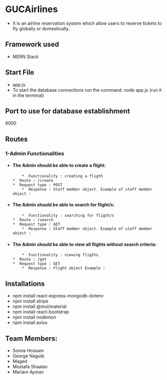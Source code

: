 # GUCAirlines
* It is an airline reservation system which allow users to reserve tickets to fly globally or domestically.



## Framework used
* MERN Stack



## Start File
* app.js
* To start the database connections run the command: node app.js (run it in the terminal)



## Port to use for database establishment 
 8000
 
 ## Routes
 
 ### 1-Admin Functionalities
  * #### The Admin should be able to create a flight:


            *  Functionality : creating a fligth
	    *  Route : /create
	    *  Request type : POST
            *  Response : Staff member object. Example of staff member object : 


  * #### The Admin should be able to search for flight/s:


            *  Functionality : searching for fligth/s
	    *  Route : /search
	    *  Request type : GET
            *  Response : Staff member object. Example of staff member object : 

  * #### The Admin should be able to view all flights without search criteria:


            *  Functionality : viewing fligths
	    *  Route : /get
	    *  Request type : GET
            *  Response : Flight object Example : 
           	
       
   



 ## Installations
 * npm install react-express-mongodb-dotenv
 * npm install stripe
 * npm install @mui/material
 * npm install react-bootstrap
 * npm install nodemon
 * npm install axios


 ## Team Members:
* Somia Hossam 
* George Naguib
* Maged
* Mostafa Shaalan
* Mariam Ayman

